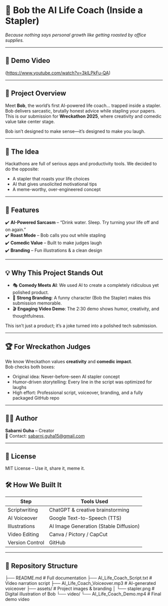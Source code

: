 # 🤖 Bob the AI Life Coach (Inside a Stapler)
*Because nothing says personal growth like getting roasted by office supplies.*

---

## 🎥 Demo Video

(https://www.youtube.com/watch?v=3klLPkFu-QA)  

---

## 📝 Project Overview
Meet **Bob**, the world’s first AI-powered life coach… trapped inside a stapler.  
Bob delivers sarcastic, brutally honest advice while stapling your papers.  
This is our submission for **Wreckathon 2025**, where creativity and comedic value take center stage.  

Bob isn’t designed to make sense—it’s designed to make you laugh.  

---

## 🧠 The Idea
Hackathons are full of serious apps and productivity tools. We decided to do the opposite:  
- A stapler that roasts your life choices  
- AI that gives unsolicited motivational tips  
- A meme-worthy, over-engineered concept  

---

## 🚀 Features
✔️ **AI-Powered Sarcasm** – “Drink water. Sleep. Try turning your life off and on again.”  
✔️ **Roast Mode** – Bob calls you out while stapling  
✔️ **Comedic Value** – Built to make judges laugh  
✔️ **Branding** – Fun illustrations & a clean design  


---

## 💡 Why This Project Stands Out
- 🎭 **Comedy Meets AI**: We used AI to create a completely ridiculous yet polished product.  
- 🎨 **Strong Branding**: A funny character (Bob the Stapler) makes this submission memorable.  
- 🎬 **Engaging Video Demo**: The 2:30 demo shows humor, creativity, and thoughtfulness.  

This isn’t just a product; it’s a joke turned into a polished tech submission.

---

## 🏆 For Wreckathon Judges
We know Wreckathon values **creativity** and **comedic impact**.  
Bob checks both boxes:  
- Original idea: Never-before-seen AI stapler concept  
- Humor-driven storytelling: Every line in the script was optimized for laughs  
- High effort: Professional script, voiceover, branding, and a fully packaged GitHub repo

---

## 👨‍💻 Author
**Sabarni Guha** – Creator  
💌 Contact: [sabarni.guha15@gmail.com](mailto:sabarni.guha15@gmail.com)

---

## 📜 License
MIT License – Use it, share it, meme it.  


## 🛠️ How We Built It
| Step                      | Tools Used                          |
|---------------------------|------------------------------------|
| Scriptwriting             | ChatGPT & creative brainstorming   |
| AI Voiceover              | Google Text-to-Speech (TTS)         |
| Illustrations             | AI Image Generation (Stable Diffusion) |
| Video Editing             | Canva / Pictory / CapCut            |
| Version Control           | GitHub                             |

---

## 📂 Repository Structure

├── README.md # Full documentation
├── AI_Life_Coach_Script.txt # Video narration script
├── AI_Life_Coach_Voiceover.mp3 # AI-generated voiceover
├── assets/ # Project images & branding
│ └── stapler.png # Digital illustration of Bob
└── video/
└── AI_Life_Coach_Demo.mp4 # Final demo video
